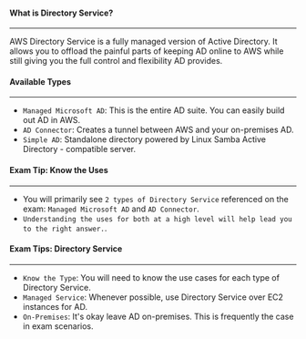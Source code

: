#### What is Directory Service?

___
AWS Directory Service is a fully managed version of Active Directory. It allows you to offload the painful parts of
keeping AD online to AWS while still giving you the full control and flexibility AD provides.

#### Available Types

___

* `Managed Microsoft AD`: This is the entire AD suite. You can easily build out AD in AWS.
* `AD Connector`: Creates a tunnel between AWS and your on-premises AD.
* `Simple AD`: Standalone directory powered by Linux Samba Active Directory - compatible server.

#### Exam Tip: Know the Uses

___

* You will primarily see `2 types of Directory Service` referenced on the exam: `Managed Microsoft AD`
  and `AD Connector`.
* `Understanding the uses for both at a high level will help lead you to the right answer.`.

#### Exam Tips: Directory Service

___

* `Know the Type`: You will need to know the use cases for each type of Directory Service.
* `Managed Service`: Whenever possible, use Directory Service over EC2 instances for AD.
* `On-Premises`: It's okay leave AD on-premises. This is frequently the case in exam scenarios.